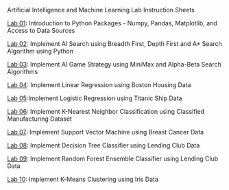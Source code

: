 Artificial Intelligence and Machine Learning Lab Instruction Sheets

[Lab 01](https://github.com/VishnuDattu/vishnu-/blob/main/LAB%20-%201.ipynb): Introduction to Python Packages - Numpy, Pandas, Matplotlib, and Access to Data Sources

[Lab 02](https://github.com/VishnuDattu/vishnu-/blob/main/AIML_LAB_2.ipynb): Implement AI Search using Breadth First, Depth First and A* Search Algorithm using Python

[Lab 03](https://github.com/VishnuDattu/vishnu-/blob/main/AIML_LAB_3.ipynb): Implement AI Game Strategy using MiniMax and Alpha-Beta Search Algorithms

[Lab 04](https://github.com/VishnuDattu/vishnu-/blob/main/AIML_LAB_4.ipynb): Implement Linear Regression using Boston Housing Data

[Lab 05]():Implement Logistic Regression using Titanic Ship Data

[Lab 06](): Implement K-Nearest Neighbor Classification using Classified Manufacturing Dataset

[Lab 07](): Implement Support Vector Machine using Breast Cancer Data

[Lab 08](): Implement Decision Tree Classifier using Lending Club Data

[Lab 09](): Implement Random Forest Ensemble Classifier using Lending Club Data

[Lab 10](): Implement K-Means Clustering using Iris Data
